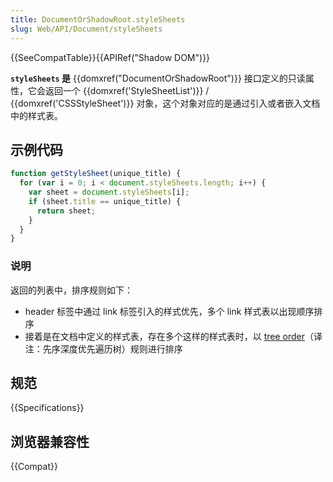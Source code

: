 ```yaml
---
title: DocumentOrShadowRoot.styleSheets
slug: Web/API/Document/styleSheets
---
```


{{SeeCompatTable}}{{APIRef("Shadow DOM")}}

**`styleSheets` 是** {{domxref("DocumentOrShadowRoot")}} 接口定义的只读属性，它会返回一个 {{domxref('StyleSheetList')}} / {{domxref('CSSStyleSheet')}} 对象，这个对象对应的是通过引入或者嵌入文档中的样式表。

## 示例代码

```js
function getStyleSheet(unique_title) {
  for (var i = 0; i < document.styleSheets.length; i++) {
    var sheet = document.styleSheets[i];
    if (sheet.title == unique_title) {
      return sheet;
    }
  }
}
```

### 说明

返回的列表中，排序规则如下：

- header 标签中通过 link 标签引入的样式优先，多个 link 样式表以出现顺序排序
- 接着是在文档中定义的样式表，存在多个这样的样式表时，以 [tree order](https://dom.spec.whatwg.org/#concept-tree-order)（译注：先序深度优先遍历树）规则进行排序

## 规范

{{Specifications}}

## 浏览器兼容性

{{Compat}}
